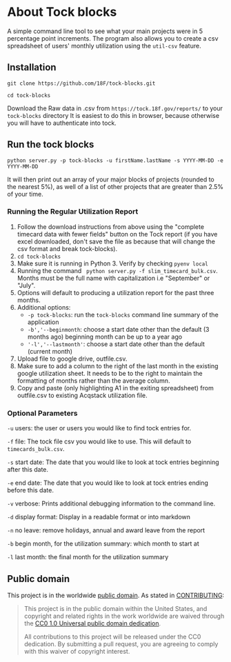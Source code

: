 # About Tock blocks

A simple command line tool to see what your main projects were in 5 percentage point increments. The program also allows you to create a csv spreadsheet of users' monthly utilization using the `util-csv` feature.

## Installation
```
git clone https://github.com/18F/tock-blocks.git

cd tock-blocks
```

Download the Raw data in .csv from `https://tock.18f.gov/reports/` to your `tock-blocks` directory
It is easiest to do this in browser, because otherwise you will have to authenticate into tock.

## Run the tock blocks

`python server.py -p tock-blocks -u firstName.lastName -s YYYY-MM-DD -e YYYY-MM-DD`

It will then print out an array of your major blocks of projects (rounded to the nearest 5%), as well of a list of other projects that are greater than 2.5% of your time.

### Running the Regular Utilization Report
1. Follow the download instructions from above using the "complete timecard data with fewer fields" button on the Tock report (if you have excel downloaded, don't save the file as because that will change the csv format and break tock-blocks).
2. `cd tock-blocks`
3. Make sure it is running in Python 3. Verify by checking `pyenv local`
4. Running the command ` python server.py -f slim_timecard_bulk.csv`. Months must be the full name with capitalization i.e "September" or "July".
5. Options will default to producing a utilization report for the past three months.
6. Additional options:
    * `-p tock-blocks`: run the `tock-blocks` command line summary of the application
    * `-b','--beginmonth`: choose a start date other than the default (3 months ago) beginning month can be up to a year ago
    * `'-l','--lastmonth'`: choose a start date other than the default (current month)
5. Upload file to google drive, outfile.csv.
6. Make sure to add a column to the right of the last month in the existing google utilization sheet. It needs to be to the right to maintain the formatting of months rather than the average column.
7. Copy and paste (only highlighting A1 in the exiting spreadsheet) from outfile.csv to existing Acqstack utilization file.






### Optional Parameters
`-u` users: the user or users you would like to find tock entries for.

`-f` file: The tock file csv you would like to use. This will default to `timecards_bulk.csv`.

`-s` start date: The date that you would like to look at tock entries beginning after this date.

`-e` end date: The date that you would like to look at tock entries ending before this date.

`-v` verbose: Prints additional debugging information to the command line.

`-d` display format: Display in a readable format or into markdown

`-n` no leave: remove holidays, annual and award leave from the report

`-b` begin month, for the utilization summary: which month to start at

`-l` last month: the final month for the utilization summary



## Public domain

This project is in the worldwide [public domain](LICENSE.md). As stated in [CONTRIBUTING](CONTRIBUTING.md):

> This project is in the public domain within the United States, and copyright and related rights in the work worldwide are waived through the [CC0 1.0 Universal public domain dedication](https://creativecommons.org/publicdomain/zero/1.0/).
>
> All contributions to this project will be released under the CC0 dedication. By submitting a pull request, you are agreeing to comply with this waiver of copyright interest.
